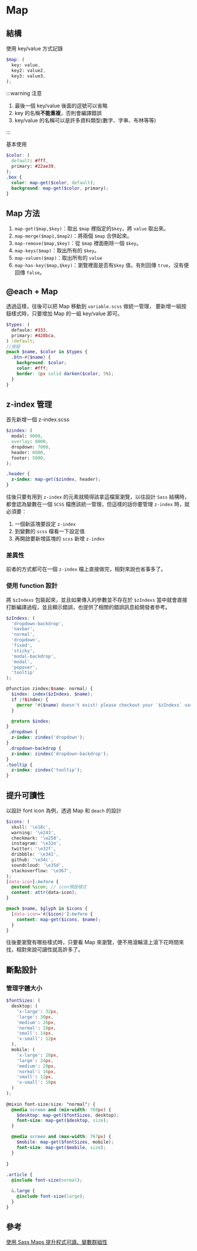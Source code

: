 # Map

## 結構

使用 key/value 方式記錄

```scss
$map: (
  key: value,
  key2: value2,
  key3: value3,
);
```

:::warning 注意

1. 最後一個 key/value 後面的逗號可以省略
1. key 的名稱**不能重複**，否則會編譯錯誤
1. key/value 的名稱可以是許多資料類型(數字、字串、布林等等)

:::

基本使用

```scss
$color: (
  default: #fff,
  primary: #22ae39,
);
.box {
  color: map-get($color, default);
  background: map-get($color, primary);
}
```

## Map 方法

1. `map-get($map,$key)`：取出 `$map` 裡指定的`$key`，將 `value` 取出來。
1. `map-merge($map1,$map2)`：將兩個 `$map` 合併起來。
1. `map-remove($map,$key)`：從 `$map` 裡面刪除一個 `$key`。
1. `map-keys($map)`：取出所有的 `$key`。
1. `map-values($map)`：取出所有的 `value`
1. `map-has-key($map,$key)`：瀏覽裡面是否有`$key` 值，有則回傳 `true`，沒有便回傳 `false`。

## @each + Map

透過這樣，往後可以把 Map 移動到 `variable.scss` 做統一管理，
要新增一組按鈕樣式時，只要增加 Map 的一組 key/value 即可。

```scss
$types: (
  defaule: #333,
  primary: #428bca,
) !default;
//按鈕
@each $name, $color in $types {
  .btn-#{$name} {
    background: $color;
    color: #fff;
    border: 1px solid darken($color, 5%);
  }
}
```

## z-index 管理

首先新增一個 z-index.scss

```scss
$zindex: (
  modal: 9000,
  overlay: 8000,
  dropdown: 7000,
  header: 6000,
  footer: 5000,
);

.header {
  z-index: map-get($zindex, header);
}
```

往後只要有用到 `z-index` 的元素就曉得該拿這檔案瀏覽，以往設計 `Sass` 結構時，都會認為變數在一個 `SCSS` 檔應該統一管理，但這樣的話你要管理 `z-index` 時，就必須要：

1. 一個新區塊要設定 `z-index`
1. 到變數的 `scss` 檔看一下設定值
1. 再開啟要新增區塊的 `scss` 新增 `z-index`

### 差異性

前者的方式都可在一個 `z-index` 檔上直接做完，相對來說也省事多了。

### 使用 function 設計

將 `$zIndexs` 包裝起來，並且如果傳入的參數並不存在於 `$zIndexs` 當中就會直接打斷編譯過程，並且顯示錯誤，也提供了相關的錯誤訊息給開發者參考。

```scss
$zIndexs: (
  'dropdown-backdrop',
  'navbar',
  'normal',
  'dropdown',
  'fixed',
  'sticky',
  'modal-backdrop',
  'modal',
  'popover',
  'tooltip'
);

​@function zindex($name: normal) {
  $index: index($zIndexs, $name);
  if (!$index) {
    @error "#{$name} doesn't exist! please checkout your `$zIndexs` variable.";
  }

  @return $index;
}
​ .dropdown {
  z-index: zindex('dropdown');
}
​ .dropdown-backdrop {
  z-index: zindex('dropdown-backdrop');
}
.tooltip {
  z-index: zindex('tooltip');
}
```

## 提升可讀性

以設計 font icon 為例，透過 Map 和 `@each` 的設計

```scss
$icons: (
  skull: '\e18c',
  warning: '\e243',
  checkmark: '\e258',
  instagram: '\e32e',
  twitter: '\e32f',
  dribbble: '\e341',
  github: '\e34c',
  soundcloud: '\e35d',
  stackoverflow: '\e367',
);
[data-icon]:before {
  @extend %icon; // icon預設樣式
  content: attr(data-icon);
}

@each $name, $glyph in $icons {
  [data-icon='#{$icon}']:before {
    content: map-get($icons, $name);
  }
}
```

往後要瀏覽有哪些樣式時，只要看 Map 來瀏覽，便不用滾輪滾上滾下花時間來找，相對來說可讀性就高許多了。

## 斷點設計

### 管理字體大小

```scss
$fontSizes: (
  desktop: (
    'x-large': 32px,
    'large': 30px,
    'medium': 26px,
    'normal': 18px,
    'small': 14px,
    'x-small': 12px
  ),
  mobile: (
    'x-large': 28px,
    'large': 24px,
    'medium': 20px,
    'normal': 16px,
    'small': 12px,
    'x-small': 10px
  )
);
​
@mixin font-size(size: "normal") {
  @media screen and (min-width: 768px) {
    $desktop: map-get($fontSizes, desktop);
    font-size: map-get($desktop, size);
  }

  @media screen and (max-width: 767px) {
    $mobile: map-get($fontSizes, mobile);
    font-size: map-get($mobile, size);
  }
​
}
​
.article {
  @include font-size(normal);

  &.large {
    @include font-size(large);
  }
}
```

## 參考

[使用 Sass Maps 提升程式可讀、變數群組性](https://ithelp.ithome.com.tw/articles/10161389)
